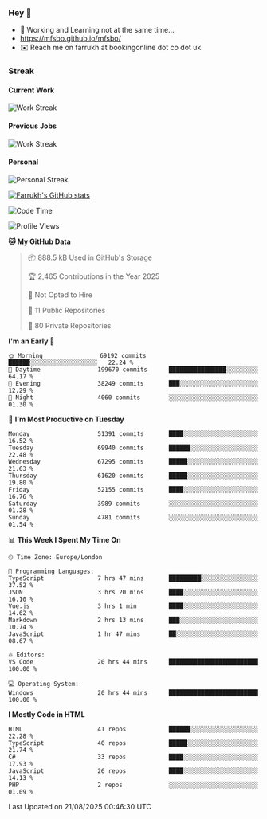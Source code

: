 ### Hey 👋

- 🏃 Working and Learning not at the same time...
- https://mfsbo.github.io/mfsbo/
- ✉️ Reach me on farrukh at bookingonline dot co dot uk

### Streak
#### Current Work
![Work Streak](https://streak-stats.demolab.com/?user=mfsbo)
#### Previous Jobs
![Work Streak](https://streak-stats.demolab.com/?user=farrukhcw)
#### Personal
![Personal Streak](https://streak-stats.demolab.com/?user=farrukhsubhani)

[![Farrukh's GitHub stats](https://github-readme-stats.vercel.app/api?username=mfsbo&hide=stars&count_private=true)](https://github.com/mfsbo/)

<!--START_SECTION:waka-->
![Code Time](http://img.shields.io/badge/Code%20Time-1%2C014%20hrs%207%20mins-blue)

![Profile Views](http://img.shields.io/badge/Profile%20Views-0-blue)

**🐱 My GitHub Data** 

> 📦 888.5 kB Used in GitHub's Storage 
 > 
> 🏆 2,465 Contributions in the Year 2025
 > 
> 🚫 Not Opted to Hire
 > 
> 📜 11 Public Repositories 
 > 
> 🔑 80 Private Repositories 
 > 
**I'm an Early 🐤** 

```text
🌞 Morning                69192 commits       ██████░░░░░░░░░░░░░░░░░░░   22.24 % 
🌆 Daytime                199670 commits      ████████████████░░░░░░░░░   64.17 % 
🌃 Evening                38249 commits       ███░░░░░░░░░░░░░░░░░░░░░░   12.29 % 
🌙 Night                  4060 commits        ░░░░░░░░░░░░░░░░░░░░░░░░░   01.30 % 
```
📅 **I'm Most Productive on Tuesday** 

```text
Monday                   51391 commits       ████░░░░░░░░░░░░░░░░░░░░░   16.52 % 
Tuesday                  69940 commits       ██████░░░░░░░░░░░░░░░░░░░   22.48 % 
Wednesday                67295 commits       █████░░░░░░░░░░░░░░░░░░░░   21.63 % 
Thursday                 61620 commits       █████░░░░░░░░░░░░░░░░░░░░   19.80 % 
Friday                   52155 commits       ████░░░░░░░░░░░░░░░░░░░░░   16.76 % 
Saturday                 3989 commits        ░░░░░░░░░░░░░░░░░░░░░░░░░   01.28 % 
Sunday                   4781 commits        ░░░░░░░░░░░░░░░░░░░░░░░░░   01.54 % 
```


📊 **This Week I Spent My Time On** 

```text
🕑︎ Time Zone: Europe/London

💬 Programming Languages: 
TypeScript               7 hrs 47 mins       █████████░░░░░░░░░░░░░░░░   37.52 % 
JSON                     3 hrs 20 mins       ████░░░░░░░░░░░░░░░░░░░░░   16.10 % 
Vue.js                   3 hrs 1 min         ████░░░░░░░░░░░░░░░░░░░░░   14.62 % 
Markdown                 2 hrs 13 mins       ███░░░░░░░░░░░░░░░░░░░░░░   10.74 % 
JavaScript               1 hr 47 mins        ██░░░░░░░░░░░░░░░░░░░░░░░   08.67 % 

🔥 Editors: 
VS Code                  20 hrs 44 mins      █████████████████████████   100.00 % 

💻 Operating System: 
Windows                  20 hrs 44 mins      █████████████████████████   100.00 % 
```

**I Mostly Code in HTML** 

```text
HTML                     41 repos            ██████░░░░░░░░░░░░░░░░░░░   22.28 % 
TypeScript               40 repos            █████░░░░░░░░░░░░░░░░░░░░   21.74 % 
C#                       33 repos            ████░░░░░░░░░░░░░░░░░░░░░   17.93 % 
JavaScript               26 repos            ████░░░░░░░░░░░░░░░░░░░░░   14.13 % 
PHP                      2 repos             ░░░░░░░░░░░░░░░░░░░░░░░░░   01.09 % 
```




 Last Updated on 21/08/2025 00:46:30 UTC
<!--END_SECTION:waka-->
<!--
**mfsbo/mfsbo** is a ✨ _special_ ✨ repository because its `README.md` (this file) appears on your GitHub profile.

Here are some ideas to get you started:

- 🔭 I’m currently working on ...
- 🌱 I’m currently learning ...
- 👯 I’m looking to collaborate on ...
- 🤔 I’m looking for help with ...
- 💬 Ask me about ...
- 📫 How to reach me: ...
- 😄 Pronouns: ...
- ⚡ Fun fact: ...
-->
